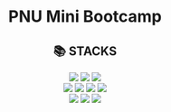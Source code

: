 <div align=center><h1>PNU Mini Bootcamp</h1></div>
<div align=center><h2>📚 STACKS</h1></div>

<div align=center> 
  <img src="https://img.shields.io/badge/html5-E34F26?style=for-the-badge&logo=html5&logoColor=white"> 
  <img src="https://img.shields.io/badge/css-1572B6?style=for-the-badge&logo=css3&logoColor=white"> 
  <img src="https://img.shields.io/badge/javascript-F7DF1E?style=for-the-badge&logo=javascript&logoColor=black"> 
  <br>

  <img src="https://img.shields.io/badge/python-3776AB?style=for-the-badge&logo=python&logoColor=white">  
  <img src="https://img.shields.io/badge/fastAPI-009688?style=for-the-badge&logo=fastAPI&logoColor=white"> 
  <img src="https://img.shields.io/badge/sqlalchemy-D71F00?style=for-the-badge&logo=sqlalchemy&logoColor=black"> 
  <img src="https://img.shields.io/badge/json web tokens-000000?style=for-the-badge&logo=jsonwebtokens&logoColor=white">
  <br>
  
  <img src="https://img.shields.io/badge/notion-000000?style=for-the-badge&logo=notion&logoColor=white">
  <img src="https://img.shields.io/badge/github-181717?style=for-the-badge&logo=github&logoColor=white">
  <img src="https://img.shields.io/badge/git-F05032?style=for-the-badge&logo=git&logoColor=white">
  
  <br>
</div>
